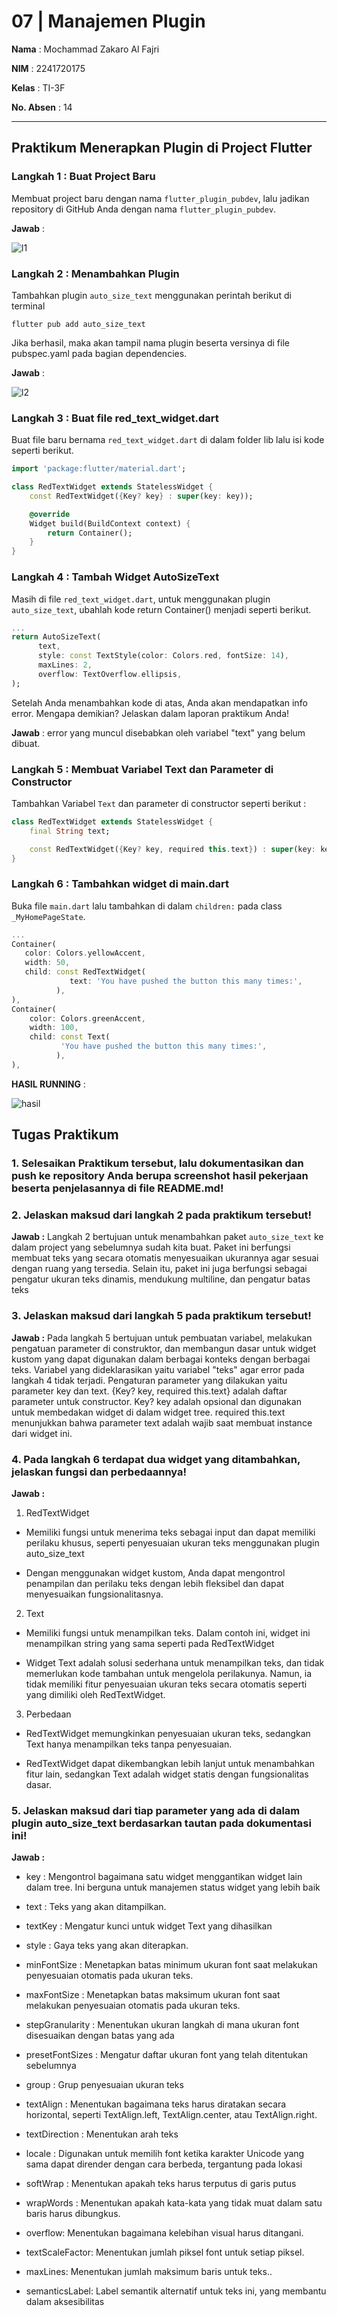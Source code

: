 # 07 | Manajemen Plugin

**Nama** : Mochammad Zakaro Al Fajri

**NIM** : 2241720175

**Kelas** : TI-3F

**No. Absen** : 14

---

## Praktikum Menerapkan Plugin di Project Flutter

### Langkah 1 : Buat Project Baru

Membuat project baru dengan nama `flutter_plugin_pubdev`, lalu jadikan repository di GitHub Anda dengan nama `flutter_plugin_pubdev`.

**Jawab** : 

![l1](assets/l1.png)

### Langkah 2 : Menambahkan Plugin

Tambahkan plugin `auto_size_text` menggunakan perintah berikut di terminal

```
flutter pub add auto_size_text
```

Jika berhasil, maka akan tampil nama plugin beserta versinya di file pubspec.yaml pada bagian dependencies.

**Jawab** : 

![l2](assets/l2.png)

### Langkah 3 : Buat file red_text_widget.dart

Buat file baru bernama `red_text_widget.dart` di dalam folder lib lalu isi kode seperti berikut.

```dart
import 'package:flutter/material.dart';

class RedTextWidget extends StatelessWidget {
    const RedTextWidget({Key? key} : super(key: key));

    @override
    Widget build(BuildContext context) {
        return Container();
    }
}
```

### Langkah 4 : Tambah Widget AutoSizeText

Masih di file `red_text_widget.dart`, untuk menggunakan plugin `auto_size_text`, ubahlah kode return Container() menjadi seperti berikut.

```dart
...
return AutoSizeText(
      text,
      style: const TextStyle(color: Colors.red, fontSize: 14),
      maxLines: 2,
      overflow: TextOverflow.ellipsis,
);
```

Setelah Anda menambahkan kode di atas, Anda akan mendapatkan info error. Mengapa demikian? Jelaskan dalam laporan praktikum Anda!

**Jawab** : error yang muncul disebabkan oleh variabel "text" yang belum dibuat.

### Langkah 5 : Membuat Variabel Text dan Parameter di Constructor

Tambahkan Variabel `Text` dan parameter di constructor seperti berikut : 

```dart
class RedTextWidget extends StatelessWidget {
    final String text;

    const RedTextWidget({Key? key, required this.text}) : super(key: key);
}

```

### Langkah 6 : Tambahkan widget di main.dart

Buka file `main.dart` lalu tambahkan di dalam `children:` pada class `_MyHomePageState`.

```dart
...
Container(
   color: Colors.yellowAccent,
   width: 50,
   child: const RedTextWidget(
             text: 'You have pushed the button this many times:',
          ),
),
Container(
    color: Colors.greenAccent,
    width: 100,
    child: const Text(
           'You have pushed the button this many times:',
          ),
),
```

**HASIL RUNNING** : 

![hasil](assets/hasil.png)

## Tugas Praktikum 

### 1. Selesaikan Praktikum tersebut, lalu dokumentasikan dan push ke repository Anda berupa screenshot hasil pekerjaan beserta penjelasannya di file README.md!

### 2. Jelaskan maksud dari langkah 2 pada praktikum tersebut!

**Jawab :** Langkah 2 bertujuan untuk menambahkan paket `auto_size_text` ke dalam project yang sebelumnya sudah kita buat. Paket ini berfungsi membuat teks yang secara otomatis menyesuaikan ukurannya agar sesuai dengan ruang yang tersedia. Selain itu, paket ini juga berfungsi sebagai pengatur ukuran teks dinamis, mendukung multiline, dan pengatur batas teks

### 3. Jelaskan maksud dari langkah 5 pada praktikum tersebut!

**Jawab :** Pada langkah 5 bertujuan untuk pembuatan variabel, melakukan pengatuan parameter di construktor, dan membangun dasar untuk widget kustom yang dapat digunakan dalam berbagai konteks dengan berbagai teks. Variabel yang dideklarasikan yaitu variabel "teks" agar error pada langkah 4 tidak terjadi. Pengaturan parameter yang dilakukan yaitu parameter key dan text. {Key? key, required this.text} adalah daftar parameter untuk constructor. Key? key adalah opsional dan digunakan untuk membedakan widget di dalam widget tree. required this.text menunjukkan bahwa parameter text adalah wajib saat membuat instance dari widget ini.

### 4. Pada langkah 6 terdapat dua widget yang ditambahkan, jelaskan fungsi dan perbedaannya!

**Jawab :** 
1. RedTextWidget

- Memiliki fungsi untuk  menerima teks sebagai input dan dapat memiliki perilaku khusus, seperti penyesuaian ukuran teks menggunakan plugin auto_size_text

- Dengan menggunakan widget kustom, Anda dapat mengontrol penampilan dan perilaku teks dengan lebih fleksibel dan dapat menyesuaikan fungsionalitasnya.

2. Text

- Memiliki fungsi untuk menampilkan teks. Dalam contoh ini, widget ini menampilkan string yang sama seperti pada RedTextWidget

- Widget Text adalah solusi sederhana untuk menampilkan teks, dan tidak memerlukan kode tambahan untuk mengelola perilakunya. Namun, ia tidak memiliki fitur penyesuaian ukuran teks secara otomatis seperti yang dimiliki oleh RedTextWidget.

3. Perbedaan 

- RedTextWidget memungkinkan penyesuaian ukuran teks, sedangkan Text hanya menampilkan teks tanpa penyesuaian.

- RedTextWidget dapat dikembangkan lebih lanjut untuk menambahkan fitur lain, sedangkan Text adalah widget statis dengan fungsionalitas dasar.

### 5. Jelaskan maksud dari tiap parameter yang ada di dalam plugin auto_size_text berdasarkan tautan pada dokumentasi ini!

**Jawab :**

- key : Mengontrol bagaimana satu widget menggantikan widget lain dalam tree. Ini berguna untuk manajemen status widget yang lebih baik

- text : Teks yang akan ditampilkan.

- textKey : Mengatur kunci untuk widget Text yang dihasilkan

- style : Gaya teks yang akan diterapkan.

- minFontSize : Menetapkan batas minimum ukuran font saat melakukan penyesuaian otomatis pada ukuran teks.

- maxFontSize : Menetapkan batas maksimum ukuran font saat melakukan penyesuaian otomatis pada ukuran teks.

- stepGranularity : Menentukan ukuran langkah di mana ukuran font disesuaikan dengan batas yang ada

- presetFontSizes : Mengatur daftar ukuran font yang telah ditentukan sebelumnya

- group : Grup penyesuaian ukuran teks

- textAlign : Menentukan bagaimana teks harus diratakan secara horizontal, seperti TextAlign.left, TextAlign.center, atau TextAlign.right.

- textDirection : Menentukan arah teks

- locale : Digunakan untuk memilih font ketika karakter Unicode yang sama dapat dirender dengan cara berbeda, tergantung pada lokasi

- softWrap : Menentukan apakah teks harus terputus di garis putus

- wrapWords : Menentukan apakah kata-kata yang tidak muat dalam satu baris harus dibungkus.

- overflow: Menentukan bagaimana kelebihan visual harus ditangani.

- textScaleFactor: Menentukan jumlah piksel font untuk setiap piksel.

- maxLines: Menentukan jumlah maksimum baris untuk teks..

- semanticsLabel: Label semantik alternatif untuk teks ini, yang membantu dalam aksesibilitas
